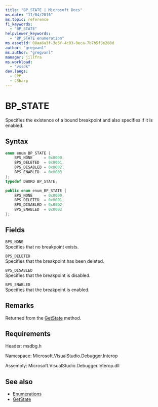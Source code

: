 ```yaml
---
title: "BP_STATE | Microsoft Docs"
ms.date: "11/04/2016"
ms.topic: reference
f1_keywords:
  - "BP_STATE"
helpviewer_keywords:
  - "BP_STATE enumeration"
ms.assetid: 08aa6a3f-3e5f-4c83-8eca-7b7b5f8e208d
author: "gregvanl"
ms.author: "gregvanl"
manager: jillfra
ms.workload:
  - "vssdk"
dev.langs:
  - CPP
  - CSharp
---
```

# BP_STATE
Specifies the existence of a bound breakpoint and also specifies if it is enabled.

## Syntax

```cpp
enum enum_BP_STATE {
    BPS_NONE     = 0x0000,
    BPS_DELETED  = 0x0001,
    BPS_DISABLED = 0x0002,
    BPS_ENABLED  = 0x0003
};
typedef DWORD BP_STATE;
```

```csharp
public enum enum_BP_STATE {
    BPS_NONE     = 0x0000,
    BPS_DELETED  = 0x0001,
    BPS_DISABLED = 0x0002,
    BPS_ENABLED  = 0x0003
};
```

## Fields
`BPS_NONE`\
Specifies that no breakpoint exists.

`BPS_DELETED`\
Specifies that the breakpoint has been deleted.

`BPS_DISABLED`\
Specifies that the breakpoint is disabled.

`BPS_ENABLED`\
Specifies that the breakpoint is enabled.

## Remarks
Returned from the [GetState](../../../extensibility/debugger/reference/idebugboundbreakpoint2-getstate.md) method.

## Requirements
Header: msdbg.h

Namespace: Microsoft.VisualStudio.Debugger.Interop

Assembly: Microsoft.VisualStudio.Debugger.Interop.dll

## See also
- [Enumerations](../../../extensibility/debugger/reference/enumerations-visual-studio-debugging.md)
- [GetState](../../../extensibility/debugger/reference/idebugboundbreakpoint2-getstate.md)
